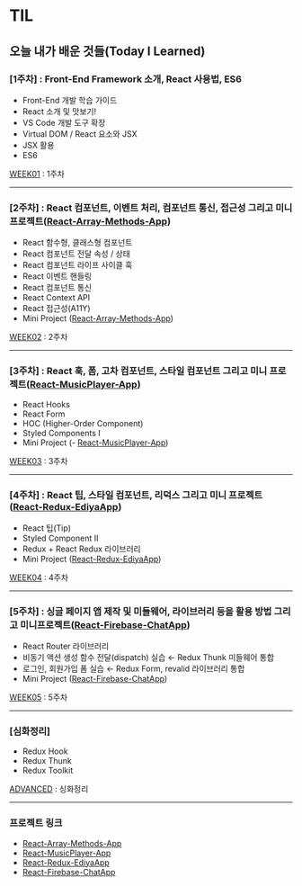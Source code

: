 # TIL
오늘 내가 배운 것들(Today I Learned)   
---------------------------------------
### [1주차] : Front-End Framework 소개, React 사용법, ES6
- Front-End 개발 학습 가이드
- React 소개 및 맛보기!
- VS Code 개발 도구 확장
- Virtual DOM / React 요소와 JSX
- JSX 활용
- ES6

[WEEK01](https://github.com/limeunseop/TIL-React-Framework/blob/master/WEEK01.md) : 1주차

---------------------------------------
### [2주차] : React 컴포넌트, 이벤트 처리, 컴포넌트 통신, 접근성 그리고 미니 프로젝트([React-Array-Methods-App](https://github.com/LimEunSeop/React-Array-Methods-App))
- React 함수형, 클래스형 컴포넌트
- React 컴포넌트 전달 속성 / 상태
- React 컴포넌트 라이프 사이클 훅
- React 이벤트 핸들링
- React 컴포넌트 통신
- React Context API
- React 접근성(A11Y)
- Mini Project ([React-Array-Methods-App](https://github.com/LimEunSeop/React-Array-Methods-App))

[WEEK02](https://github.com/limeunseop/TIL-React-Framework/blob/master/WEEK02.md) : 2주차

---------------------------------------

### [3주차] : React 훅, 폼, 고차 컴포넌트, 스타일 컴포넌트 그리고 미니 프로젝트([React-MusicPlayer-App](https://github.com/LimEunSeop/React-MusicPlayer-App))
- React Hooks
- React Form
- HOC (Higher-Order Component)
- Styled Components I
- Mini Project (- [React-MusicPlayer-App](https://github.com/LimEunSeop/React-MusicPlayer-App))

[WEEK03](https://github.com/limeunseop/TIL-React-Framework/blob/master/WEEK03.md) : 3주차

---------------------------------------

### [4주차] : React 팁, 스타일 컴포넌트, 리덕스 그리고 미니 프로젝트([React-Redux-EdiyaApp](https://github.com/LimEunSeop/React-Redux-EdiyaApp)) 
- React 팁(Tip)
- Styled Component II
- Redux + React Redux 라이브러리
- Mini Project ([React-Redux-EdiyaApp](https://github.com/LimEunSeop/React-Redux-EdiyaApp))

[WEEK04](https://github.com/limeunseop/TIL-React-Framework/blob/master/WEEK04.md) : 4주차

---------------------------------------

### [5주차] : 싱글 페이지 앱 제작 및 미들웨어, 라이브러리 등을 활용 방법 그리고 미니프로젝트([React-Firebase-ChatApp](https://github.com/LimEunSeop/React-Firebase-ChatApp))
- React Router 라이브러리
- 비동기 액션 생성 함수 전달(dispatch) 실습 ← Redux Thunk 미들웨어 통합
- 로그인, 회원가입 폼 실습 ← Redux Form, revalid 라이브러리 통합
- Mini Project ([React-Firebase-ChatApp](https://github.com/LimEunSeop/React-Firebase-ChatApp))

[WEEK05](https://github.com/limeunseop/TIL-React-Framework/blob/master/WEEK05.md) : 5주차

---------------------------------------

### [심화정리]
- Redux Hook
- Redux Thunk
- Redux Toolkit

[ADVANCED](https://github.com/limeunseop/TIL-React-Framework/blob/master/ADVANCED.md) : 싱화정리

---------------------------------------

### 프로젝트 링크

- [React-Array-Methods-App](https://github.com/LimEunSeop/React-Array-Methods-App)
- [React-MusicPlayer-App](https://github.com/LimEunSeop/React-MusicPlayer-App)
- [React-Redux-EdiyaApp](https://github.com/LimEunSeop/React-Redux-EdiyaApp)
- [React-Firebase-ChatApp](https://github.com/LimEunSeop/React-Firebase-ChatApp)
